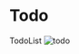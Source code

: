 # Todo
TodoList 
![todo](https://user-images.githubusercontent.com/41152282/143492294-8e8d2a61-173a-48d8-8557-13f76ac6c581.gif)
